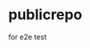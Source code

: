 # publicrepo
for e2e test





































































































































































































































































































































































































































































































































































































































































































































































































































































































































































































































































































































































































































































































































































































































































































































































































































































































































































































































































































































































































































































































































































































































































































